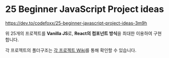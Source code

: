 # 25 Beginner JavaScript Project ideas


https://dev.to/codefoxx/25-beginner-javascript-project-ideas-3m9h

위 25개의 프로젝트를 **Vanilla JS**로, **React의 컴포넌트 방식**을 최대한 이용하여 구현합니다.

각 프로젝트의 폴더구조는 [각 프로젝트 Wiki](https://github.com/jinhwansuh/25-Beginner-JavaScript-Project-ideas/wiki)를 통해 확인할 수 있습니다.

